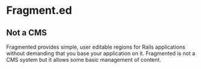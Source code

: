 Fragment.ed
===========
Not a CMS
---------
Fragmented provides simple, user editable regions for Rails applications without demanding that you base your application
on it. Fragmented is not a CMS system but it allows some basic management of content.